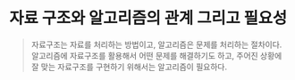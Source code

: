 # 자료 구조와 알고리즘의 관계 그리고 필요성

> 자료구조는 자료를 처리하는 방법이고, 알고리즘은 문제를 처리하는 절차이다. 알고리즘에 자료구조를 활용해서 어떤 문제를 해결하기도 하고, 주어진 상황에 잘 맞는 자료구조를 구현하기 위해서는 알고리즘이 필요하다.
